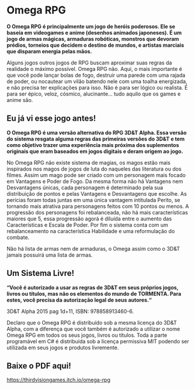 # Omega RPG

**O Omega RPG é principalmente um jogo de heróis poderosos. Ele se baseia em videogames e anime (desenhos animados japoneses). É um jogo de armas mágicas, armaduras robóticas, monstros que devoram prédios, torneios que decidem o destino de mundos, e artistas marciais que disparam energia pelas mãos.**

Alguns jogos outros jogos de RPG buscam aproximar suas regras da realidade o máximo possível. Omega RPG não. Aqui, o mais importante é que você pode lançar bolas de fogo, destruir uma parede com uma rajada de poder, ou nocautear um vilão batendo nele com uma toalha energizada, e não precisa ter explicações para isso. Não é para ser lógico ou realista. É para ser épico, veloz, cósmico, alucinante... tudo aquilo que os games e anime são.

## Eu já vi esse jogo antes!
**O Omega RPG é uma versão alternativa do RPG 3D&T Alpha. Essa versão do sistema resgata alguma regras das primeiras versões do 3D&T e tem como objetivo trazer uma experiência mais próxima dos suplementos originais que eram baseados em jogos digitais e deram origem ao jogo.**

No Omega RPG não existe sistema de magias, os magos estão mais inspirados nos magos de jogos de luta do naqueles das literatura ou dos filmes. Assim um mago pode ser criado com um personagem mais focado em Vantagens e Poder de Fogo. Da mesma forma não há Vantagens nem Desvantagens únicas, cada personagem é determinado pela sua distribuição de pontos e pelas Vantagens e Desvantagens que escolhe. As perícias foram todas juntas em uma única vantagem intitulada Perito, se tornando mais atrativa para personagens feitos com 10 pontos ou menos. A progressão dos personagens foi rebalanceada, não há mais características maiores que 5, essa progressão agorá é diluída entre o aumento das Características e Escala de Poder. Por fim o sistema conta com um rebalanceamento na característica Habilidade e uma reformulação do combate.

Não há lista de armas nem de armaduras, o Omega assim como o 3D&T jamais possuirá uma lista de armas.

## Um Sistema Livre!
**“Você é autorizado a usar as regras de 3D&T em seus próprios jogos, livros ou títulos, mas não os elementos do mundo de TORMENTA. Para estes, você precisa da autorização legal de seus autores.“**

3D&T Alpha 2015 pag 1d+11, ISBN: 978858913460-6.

Declaro que o Omega RPG é distribuído sob a mesma licença do 3D&T Alpha, com a diferença que você também é autorizado a utilizar o nome Omega RPG em todos os seus jogos, livros ou títulos. Toda a parte programável em C# é distribuída sob a licença permissiva MIT podendo ser utilizada em seus jogos e produtos livremente.

## Baixe o PDF aqui!
https://thirdvisiongames.itch.io/omega-rpg
